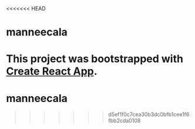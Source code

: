 <<<<<<< HEAD
# manneecala

This project was bootstrapped with [Create React App](https://github.com/facebook/create-react-app).
=======
# manneecala
>>>>>>> d5ef1f0c7cea30b3dc0bfb1cee1f6fbb2cda0108
